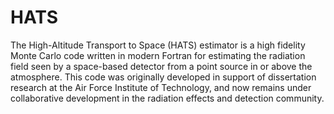 # HATS

The High-Altitude Transport to Space (HATS) estimator is a high fidelity Monte Carlo code written in modern Fortran for estimating the radiation field seen by a space-based detector from a point source in or above the atmosphere.  This code was originally developed in support of dissertation research at the Air Force Institute of Technology, and now remains under collaborative development in the radiation effects and detection community.
